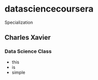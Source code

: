 datasciencecoursera
===================

Specialization

## Charles Xavier
### Data Science Class

* this 
* is 
* simple
